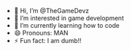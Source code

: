 - 👋 Hi, I’m @TheGameDevz
- 👀 I’m interested in game development
- 🌱 I’m currently learning how to code
- 😄 Pronouns: MAN
- ⚡ Fun fact: I am dumb!!

<!---
TheGameDevz/TheGameDevz is a ✨ special ✨ repository because its `README.md` (this file) appears on your GitHub profile.
You can click the Preview link to take a look at your changes.
--->
